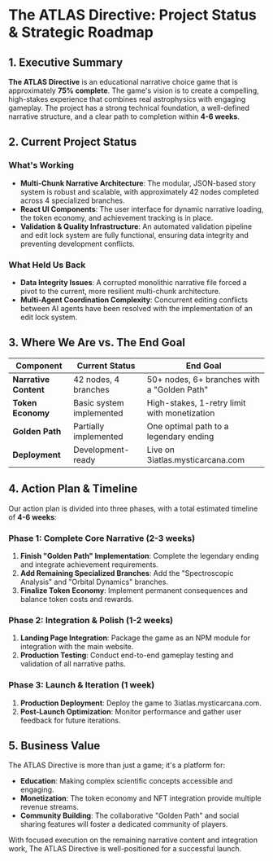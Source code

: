 # The ATLAS Directive: Project Status & Strategic Roadmap

## 1. Executive Summary

**The ATLAS Directive** is an educational narrative choice game that is approximately **75% complete**. The game's vision is to create a compelling, high-stakes experience that combines real astrophysics with engaging gameplay. The project has a strong technical foundation, a well-defined narrative structure, and a clear path to completion within **4-6 weeks**.

## 2. Current Project Status

### What's Working

*   **Multi-Chunk Narrative Architecture**: The modular, JSON-based story system is robust and scalable, with approximately 42 nodes completed across 4 specialized branches.
*   **React UI Components**: The user interface for dynamic narrative loading, the token economy, and achievement tracking is in place.
*   **Validation & Quality Infrastructure**: An automated validation pipeline and edit lock system are fully functional, ensuring data integrity and preventing development conflicts.

### What Held Us Back

*   **Data Integrity Issues**: A corrupted monolithic narrative file forced a pivot to the current, more resilient multi-chunk architecture.
*   **Multi-Agent Coordination Complexity**: Concurrent editing conflicts between AI agents have been resolved with the implementation of an edit lock system.

## 3. Where We Are vs. The End Goal

| Component           | Current Status                                  | End Goal                                    |
| ------------------- | ----------------------------------------------- | ------------------------------------------- |
| **Narrative Content** | 42 nodes, 4 branches                          | 50+ nodes, 6+ branches with a "Golden Path" |
| **Token Economy**     | Basic system implemented                      | High-stakes, 1-retry limit with monetization |
| **Golden Path**       | Partially implemented                         | One optimal path to a legendary ending      |
| **Deployment**        | Development-ready                               | Live on 3iatlas.mysticarcana.com            |

## 4. Action Plan & Timeline

Our action plan is divided into three phases, with a total estimated timeline of **4-6 weeks**:

### Phase 1: Complete Core Narrative (2-3 weeks)

1.  **Finish "Golden Path" Implementation**: Complete the legendary ending and integrate achievement requirements.
2.  **Add Remaining Specialized Branches**: Add the "Spectroscopic Analysis" and "Orbital Dynamics" branches.
3.  **Finalize Token Economy**: Implement permanent consequences and balance token costs and rewards.

### Phase 2: Integration & Polish (1-2 weeks)

1.  **Landing Page Integration**: Package the game as an NPM module for integration with the main website.
2.  **Production Testing**: Conduct end-to-end gameplay testing and validation of all narrative paths.

### Phase 3: Launch & Iteration (1 week)

1.  **Production Deployment**: Deploy the game to 3iatlas.mysticarcana.com.
2.  **Post-Launch Optimization**: Monitor performance and gather user feedback for future iterations.

## 5. Business Value

The ATLAS Directive is more than just a game; it's a platform for:

*   **Education**: Making complex scientific concepts accessible and engaging.
*   **Monetization**: The token economy and NFT integration provide multiple revenue streams.
*   **Community Building**: The collaborative "Golden Path" and social sharing features will foster a dedicated community of players.

With focused execution on the remaining narrative content and integration work, The ATLAS Directive is well-positioned for a successful launch.
